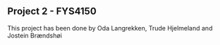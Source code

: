 

## Project 2 - FYS4150

This project has been done by
Oda Langrekken, Trude Hjelmeland and Jostein Brændshøi